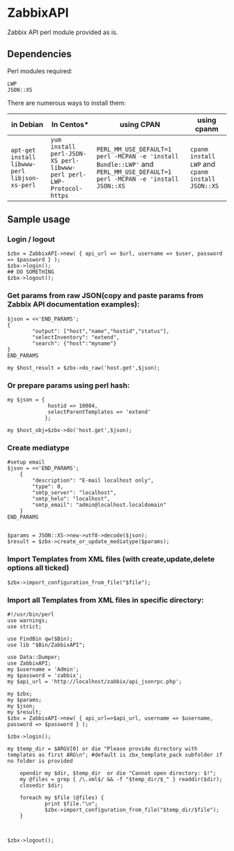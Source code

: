 # ZabbixAPI
Zabbix API perl module provided as is.

## Dependencies  
Perl modules required:  
```
LWP
JSON::XS
```
There are numerous ways to install them:  

| in Debian  | In Centos* | using CPAN | using cpanm|  
|------------|-----------|------------|------------|  
|  `apt-get install libwww-perl libjson-xs-perl` | `yum install perl-JSON-XS perl-libwww-perl perl-LWP-Protocol-https` | `PERL_MM_USE_DEFAULT=1 perl -MCPAN -e 'install Bundle::LWP'` and  `PERL_MM_USE_DEFAULT=1 perl -MCPAN -e 'install JSON::XS` | `cpanm install LWP` and `cpanm install JSON::XS`|  

## Sample usage  
### Login / logout
```
$zbx = ZabbixAPI->new( { api_url => $url, username => $user, password => $password } );
$zbx->login();
## DO SOMETHING
$zbx->logout();
```

### Get params from raw JSON(copy and paste params from Zabbix API documentation examples):  
```
$json = <<'END_PARAMS';
{
        "output": ["host","name","hostid","status"],
        "selectInventory": "extend",
        "search": {"host":"myname"}
}
END_PARAMS

my $host_result = $zbx->do_raw('host.get',$json);
```
### Or prepare params using perl hash:  
```
my $json = {
             hostid => 10084,
             selectParentTemplates => 'extend'
            };

my $host_obj=$zbx->do('host.get',$json);
```
### Create mediatype
```
#setup email
$json = <<'END_PARAMS';
    {
        "description": "E-mail localhost only",
        "type": 0,
        "smtp_server": "localhost",
        "smtp_helo": "localhost",
        "smtp_email": "admin@localhost.localdomain"
    }
END_PARAMS


$params = JSON::XS->new->utf8->decode($json);
$result = $zbx->create_or_update_mediatype($params);
```


### Import Templates from XML files (with create,update,delete options all ticked)  
```
$zbx->import_configuration_from_file("$file");
```
### Import all Templates from XML files in specific directory:  
```
#!/usr/bin/perl
use warnings;
use strict;

use FindBin qw($Bin);
use lib "$Bin/ZabbixAPI";

use Data::Dumper;
use ZabbixAPI;
my $username = 'Admin';
my $password = 'zabbix';
my $api_url = 'http://localhost/zabbix/api_jsonrpc.php';

my $zbx;
my $params;
my $json;
my $result;
$zbx = ZabbixAPI->new( { api_url=>$api_url, username => $username, password => $password } );

$zbx->login();

my $temp_dir = $ARGV[0] or die "Please provide directory with templates as first ARG\n"; #default is zbx_template_pack subfolder if no folder is provided

    opendir my $dir, $temp_dir  or die "Cannot open directory: $!";
    my @files = grep { /\.xml$/ && -f "$temp_dir/$_" } readdir($dir);
    closedir $dir;

    foreach my $file (@files) {
            print $file."\n";
            $zbx->import_configuration_from_file("$temp_dir/$file");
    }



$zbx->logout();
```
